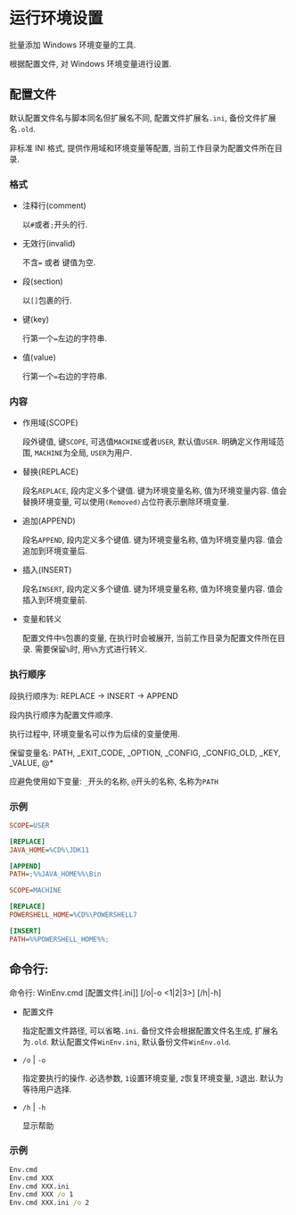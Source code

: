 # 运行环境设置

批量添加 Windows 环境变量的工具.

根据配置文件, 对 Windows 环境变量进行设置.

## 配置文件

默认配置文件名与脚本同名但扩展名不同, 配置文件扩展名`.ini`, 备份文件扩展名`.old`.

非标准 INI 格式, 提供作用域和环境变量等配置, 当前工作目录为配置文件所在目录.

### 格式

- 注释行(comment)

  以`#`或者`;`开头的行.

- 无效行(invalid)

  不含`=` 或者 键值为空.

- 段(section)

  以`[]`包裹的行.

- 键(key)

  行第一个`=`左边的字符串.

- 值(value)

  行第一个`=`右边的字符串.

### 内容

- 作用域(SCOPE)

  段外键值, 键`SCOPE`, 可选值`MACHINE`或者`USER`, 默认值`USER`. 明确定义作用域范围, `MACHINE`为全局, `USER`为用户.

- 替换(REPLACE)

  段名`REPLACE`, 段内定义多个键值. 键为环境变量名称, 值为环境变量内容. 值会替换环境变量, 可以使用`(Removed)`占位符表示删除环境变量.

- 追加(APPEND)

  段名`APPEND`, 段内定义多个键值. 键为环境变量名称, 值为环境变量内容. 值会追加到环境变量后.

- 插入(INSERT)

  段名`INSERT`, 段内定义多个键值. 键为环境变量名称, 值为环境变量内容. 值会插入到环境变量前.

- 变量和转义

  配置文件中`%`包裹的变量, 在执行时会被展开, 当前工作目录为配置文件所在目录. 需要保留`%`时, 用`%%`方式进行转义.

### 执行顺序

段执行顺序为: REPLACE -> INSERT -> APPEND

段内执行顺序为配置文件顺序.

执行过程中, 环境变量名可以作为后续的变量使用.

保留变量名: PATH, \_EXIT_CODE, \_OPTION, \_CONFIG, \_CONFIG_OLD, \_KEY, \_VALUE, @\*

应避免使用如下变量: `_`开头的名称, `@`开头的名称, 名称为`PATH`

### 示例

```ini
SCOPE=USER

[REPLACE]
JAVA_HOME=%CD%\JDK11

[APPEND]
PATH=;%%JAVA_HOME%%\Bin
```

```ini
SCOPE=MACHINE

[REPLACE]
POWERSHELL_HOME=%CD%\POWERSHELL7

[INSERT]
PATH=%%POWERSHELL_HOME%%;
```

## 命令行:

命令行: WinEnv.cmd [配置文件[.ini]] [/o|-o <1|2|3>] [/h|-h]

- 配置文件

  指定配置文件路径, 可以省略`.ini`. 备份文件会根据配置文件名生成, 扩展名为`.old`. 默认配置文件`WinEnv.ini`, 默认备份文件`WinEnv.old`.

- `/o` | `-o`

  指定要执行的操作. 必选参数, `1`设置环境变量, `2`恢复环境变量, `3`退出. 默认为等待用户选择.

- `/h` | `-h`

  显示帮助

### 示例

```bat
Env.cmd
Env.cmd XXX
Env.cmd XXX.ini
Env.cmd XXX /o 1
Env.cmd XXX.ini /o 2
```
